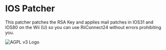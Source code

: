 # IOS Patcher
This patcher patches the RSA Key and applies mail patches in IOS31 and IOS80 on the Wii (U) so you can use RiiConnect24 without errors prohibiting you.

![AGPL v3 Logo](https://upload.wikimedia.org/wikipedia/commons/thumb/0/06/AGPLv3_Logo.svg/320px-AGPLv3_Logo.svg.png "This software is licensed under the AGPL v3 License.")
